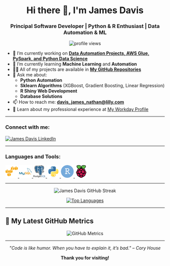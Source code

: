 <!-- 
  ========================================================================
  FANCY HEADER / ASCII ART
  Uncomment and adjust as you like.
  The example below uses a "Typing SVG" to give a dynamic text effect.
  ========================================================================
-->
<!--
<p align="center">
  <img src="https://readme-typing-svg.herokuapp.com?font=Fira+Code&duration=3000&pause=1000&center=true&width=435&lines=Principal+Software+Developer;Python+%7C+R+%7C+Machine+Learning;Welcome+to+my+GitHub+Profile+%F0%9F%91%8B" alt="Typing SVG" />
</p>
-->

<!-- 
  ========================================================================
  TITLE / GREETING
  ========================================================================
-->
<h1 align="center">Hi there 👋, I'm James Davis</h1>
<h3 align="center">Principal Software Developer | Python & R Enthusiast | Data Automation & ML</h3>

<!-- 
  ========================================================================
  PROFILE VIEWS COUNTER 
  (Optional, you can remove it if you prefer not to show it.)
  ========================================================================
-->
<p align="center">
  <img src="https://komarev.com/ghpvc/?username=jdavis-EliLilly&label=Profile%20views&color=0e75b6&style=flat" alt="profile views" />
</p>

<!-- 
  ========================================================================
  ABOUT ME SECTION
  Add more about your current or future goals, interesting facts, etc.
  ========================================================================
-->
- 🔭 I’m currently working on **[Data Automation Projects, AWS Glue, PySpark, and Python Data Science](https://github.com/EliLillyCo)**
- 🌱 I’m currently learning **Machine Learning** and **Automation**
- 👨‍💻 All of my projects are available in **[My GitHub Repositories](https://github.com/jdavis-EliLilly)**
- 💬 Ask me about:
  - **Python Automation**  
  - **Sklearn Algorithms** (XGBoost, Gradient Boosting, Linear Regression)  
  - **R Shiny Web Development**  
  - **Database Solutions**
- 📫 How to reach me: **davis_james_nathan@lilly.com**
- 📄 Learn about my professional experience at [My Workday Profile](https://wd5.myworkday.com/lilly/d/inst/1$37/247$22434.htmld#TABINDEX=0&SUBTABINDEX=0)

---

<!-- 
  ========================================================================
  CONNECT WITH ME 
  (Add other social platforms if you have them, e.g., Twitter, Medium)
  ========================================================================
-->
<h3 align="left">Connect with me:</h3>
<p align="left">
  <a href="https://www.linkedin.com/in/james-davis-a13b4378" target="blank">
    <img align="center" 
         src="https://raw.githubusercontent.com/rahuldkjain/github-profile-readme-generator/master/src/images/icons/Social/linked-in-alt.svg" 
         alt="James Davis LinkedIn"
         height="30" 
         width="40" />
  </a>
  <!-- 
    Add more icons/badges if relevant:
    <a href="https://twitter.com/yourhandle" target="blank">
      <img align="center" 
           src="https://raw.githubusercontent.com/rahuldkjain/github-profile-readme-generator/master/src/images/icons/Social/twitter.svg" 
           alt="twitter"
           height="30" 
           width="40" />
    </a>
  -->
</p>

---

<!-- 
  ========================================================================
  LANGUAGES AND TOOLS
  ========================================================================
-->
<h3 align="left">Languages and Tools:</h3>
<p align="left">
  <!-- AWS -->
  <a href="https://aws.amazon.com" target="_blank" rel="noreferrer">
    <img src="https://raw.githubusercontent.com/devicons/devicon/master/icons/amazonwebservices/amazonwebservices-original.svg"
         alt="AWS"
         width="40"
         height="40"/>
  </a>

  <!-- MySQL -->
  <a href="https://www.mysql.com/" target="_blank" rel="noreferrer">
    <img src="https://raw.githubusercontent.com/devicons/devicon/master/icons/mysql/mysql-original-wordmark.svg"
         alt="MySQL"
         width="40"
         height="40"/>
  </a>

  <!-- PostgreSQL -->
  <a href="https://www.postgresql.org" target="_blank" rel="noreferrer">
    <img src="https://raw.githubusercontent.com/devicons/devicon/master/icons/postgresql/postgresql-original-wordmark.svg"
         alt="PostgreSQL"
         width="40"
         height="40"/>
  </a>

  <!-- Python -->
  <a href="https://www.python.org" target="_blank" rel="noreferrer">
    <img src="https://raw.githubusercontent.com/devicons/devicon/master/icons/python/python-original.svg"
         alt="Python"
         width="40"
         height="40"/>
  </a>

  <!-- RStudio -->
  <a href="https://www.r-project.org/" target="_blank" rel="noreferrer">
    <img src="https://raw.githubusercontent.com/devicons/devicon/master/icons/rstudio/rstudio-original.svg"
         alt="RStudio"
         width="40"
         height="40"/>
  </a>

  <!-- Raspberry Pi -->
  <a href="https://www.raspberrypi.org/" target="_blank" rel="noreferrer">
    <img src="https://raw.githubusercontent.com/devicons/devicon/master/icons/raspberrypi/raspberrypi-original.svg"
         alt="Raspberry Pi"
         width="40"
         height="40"/>
  </a>
</p>

---

<!-- 
  ========================================================================
  GITHUB STATS AND METRICS
  The 'herokuapp.com' endpoints might sometimes be slow. 
  If they are not showing properly, consider the 'github-readme-stats' 
  from other deployments or refresh the page.
  ========================================================================
-->

<!-- GitHub Streak -->
<p align="center">
  <img src="https://github-readme-streak-stats.herokuapp.com?user=jdavis-EliLilly&count_private=true&theme=dark" 
       alt="James Davis GitHub Streak" />
</p>

<!-- Top Languages -->
<p align="center">
  <a href="https://github.com/anuraghazra/github-readme-stats">
    <img src="https://github-readme-stats.vercel.app/api/top-langs/?username=jdavis-EliLilly&layout=compact&theme=dark"
         alt="Top Languages" />
  </a>
</p>

---

<!-- 
  ========================================================================
  GITHUB METRICS
  This shows a wide variety of metrics (gists, activity, lines of code, etc.).
  ========================================================================
-->
## 🔔 My Latest GitHub Metrics
<p align="center">
  <img src="https://metrics.lecoq.io/jdavis-EliLilly?template=classic&base.header=0&gists=1&lines=1&config.timezone=America%2FToronto" alt="GitHub Metrics" />
</p>

---

<!-- 
  ========================================================================
  OPTIONAL: GITHUB TROPHIES 
  ========================================================================
-->
<!--
<p align="center">
  <img src="https://github-profile-trophy.vercel.app/?username=jdavis-EliLilly&theme=gruvbox&column=4" alt="GitHub Trophies"/>
</p>
-->

<!-- 
  ========================================================================
  FOOTER
  You can customize a small sign-off or a fun quote.
  ========================================================================
-->
<p align="center">
  <i>"Code is like humor. When you have to explain it, it’s bad." – Cory House</i>
</p>

<p align="center">
  <b>Thank you for visiting!</b>
</p>
